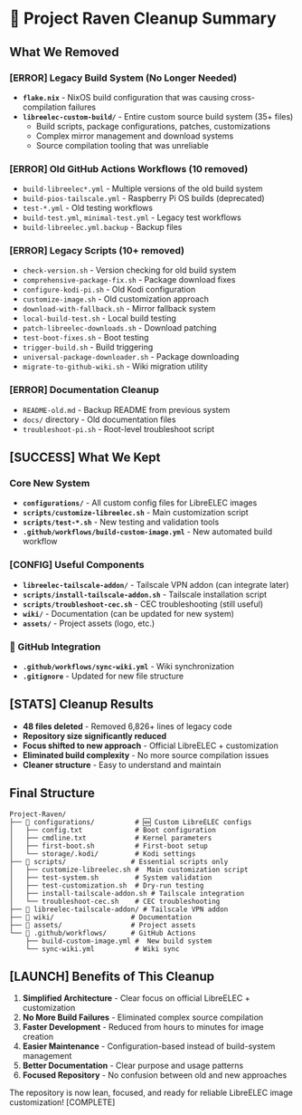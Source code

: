 # 🧹 Project Raven Cleanup Summary

## What We Removed

### [ERROR] Legacy Build System (No Longer Needed)
- **`flake.nix`** - NixOS build configuration that was causing cross-compilation failures
- **`libreelec-custom-build/`** - Entire custom source build system (35+ files)
  - Build scripts, package configurations, patches, customizations
  - Complex mirror management and download systems
  - Source compilation tooling that was unreliable

### [ERROR] Old GitHub Actions Workflows (10 removed)
- `build-libreelec*.yml` - Multiple versions of the old build system
- `build-pios-tailscale.yml` - Raspberry Pi OS builds (deprecated)
- `test-*.yml` - Old testing workflows
- `build-test.yml`, `minimal-test.yml` - Legacy test workflows
- `build-libreelec.yml.backup` - Backup files

### [ERROR] Legacy Scripts (10+ removed)
- `check-version.sh` - Version checking for old build system
- `comprehensive-package-fix.sh` - Package download fixes
- `configure-kodi-pi.sh` - Old Kodi configuration
- `customize-image.sh` - Old customization approach
- `download-with-fallback.sh` - Mirror fallback system
- `local-build-test.sh` - Local build testing
- `patch-libreelec-downloads.sh` - Download patching
- `test-boot-fixes.sh` - Boot testing
- `trigger-build.sh` - Build triggering
- `universal-package-downloader.sh` - Package downloading
- `migrate-to-github-wiki.sh` - Wiki migration utility

### [ERROR] Documentation Cleanup
- `README-old.md` - Backup README from previous system
- `docs/` directory - Old documentation files
- `troubleshoot-pi.sh` - Root-level troubleshoot script

## [SUCCESS] What We Kept

###  Core New System
- **`configurations/`** - All custom config files for LibreELEC images
- **`scripts/customize-libreelec.sh`** - Main customization script
- **`scripts/test-*.sh`** - New testing and validation tools
- **`.github/workflows/build-custom-image.yml`** - New automated build workflow

### [CONFIG] Useful Components
- **`libreelec-tailscale-addon/`** - Tailscale VPN addon (can integrate later)
- **`scripts/install-tailscale-addon.sh`** - Tailscale installation script
- **`scripts/troubleshoot-cec.sh`** - CEC troubleshooting (still useful)
- **`wiki/`** - Documentation (can be updated for new system)
- **`assets/`** - Project assets (logo, etc.)

### 🤖 GitHub Integration
- **`.github/workflows/sync-wiki.yml`** - Wiki synchronization
- **`.gitignore`** - Updated for new file structure

## [STATS] Cleanup Results

- **48 files deleted** - Removed 6,826+ lines of legacy code
- **Repository size significantly reduced**
- **Focus shifted to new approach** - Official LibreELEC + customization
- **Eliminated build complexity** - No more source compilation issues
- **Cleaner structure** - Easy to understand and maintain

##  Final Structure

```
Project-Raven/
├── 📂 configurations/          # 🆕 Custom LibreELEC configs
│   ├── config.txt             # Boot configuration
│   ├── cmdline.txt            # Kernel parameters
│   ├── first-boot.sh          # First-boot setup
│   └── storage/.kodi/         # Kodi settings
├── 📂 scripts/                # Essential scripts only
│   ├── customize-libreelec.sh #  Main customization script
│   ├── test-system.sh         # System validation
│   ├── test-customization.sh  # Dry-run testing
│   ├── install-tailscale-addon.sh # Tailscale integration
│   └── troubleshoot-cec.sh    # CEC troubleshooting
├── 📂 libreelec-tailscale-addon/ # Tailscale VPN addon
├── 📂 wiki/                   # Documentation
├── 📂 assets/                 # Project assets
└── 📂 .github/workflows/      # GitHub Actions
    ├── build-custom-image.yml #  New build system
    └── sync-wiki.yml          # Wiki sync
```

## [LAUNCH] Benefits of This Cleanup

1. **Simplified Architecture** - Clear focus on official LibreELEC + customization
2. **No More Build Failures** - Eliminated complex source compilation
3. **Faster Development** - Reduced from hours to minutes for image creation
4. **Easier Maintenance** - Configuration-based instead of build-system management
5. **Better Documentation** - Clear purpose and usage patterns
6. **Focused Repository** - No confusion between old and new approaches

The repository is now lean, focused, and ready for reliable LibreELEC image customization! [COMPLETE]

